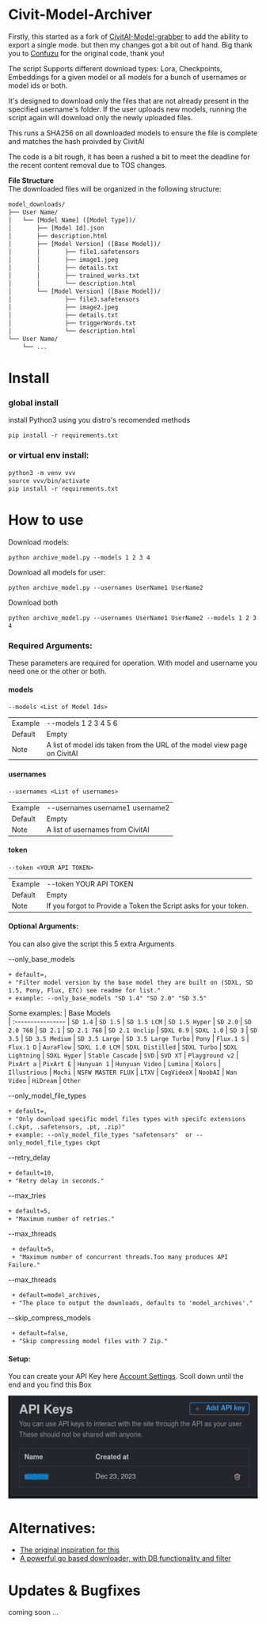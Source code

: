 # Civit-Model-Archiver
Firstly, this started as a fork of [CivitAI-Model-grabber](https://github.com/Confuzu/CivitAI-Model-grabber) to add the ability to export a single mode. but then my changes got a bit out of hand. Big thank you to [Confuzu](https://github.com/Confuzu/CivitAI-Model-grabber/commits?author=Confuzu) for the original code, thank you!

The script Supports different download types: Lora, Checkpoints, Embeddings for a given model or all models for a bunch of usernames or model ids or both.

It's designed to download only the files that are not already present in the specified username's folder.
If the user uploads new models, running the script again will download only the newly uploaded files.

This runs a SHA256 on all downloaded models to ensure the file is complete and matches the hash proivded by CivitAI

The code is a bit rough, it has been a rushed a bit to meet the deadline for the recent content removal due to TOS changes.


**File Structure**  <br /> 
The downloaded files will be organized in the following structure:
```
model_downloads/
├── User Name/
│   └── [Model Name] ([Model Type])/
│       ├── [Model Id].json 
│       ├── description.html 
│       ├── [Model Version] ([Base Model])/
│       │       ├── file1.safetensors
│       │       ├── image1.jpeg
│       │       ├── details.txt
│       │       ├── trained_works.txt
│       │       └── description.html
│       └── [Model Version] ([Base Model])/
│               ├── file3.safetensors
│               ├── image2.jpeg
│               ├── details.txt
│               ├── triggerWords.txt
│               └── description.html
└── User Name/
    └── ...
```

# Install

### global install
install Python3 using you distro's recomended methods
```
pip install -r requirements.txt
```

### or virtual env install:
```
python3 -m venv vvv
source vvv/bin/activate
pip install -r requirements.txt
```

# How to use

Download models:
```
python archive_model.py --models 1 2 3 4
```

Download all models for user:
```
python archive_model.py --usernames UserName1 UserName2
```

Download both
```
python archive_model.py --usernames UserName1 UserName2 --models 1 2 3 4
```


### Required Arguments:
These parameters are required for operation. With model and username you need one or the other or both.

#### models
```
--models <List of Model Ids> 
```
|                |                            |
| :------------  | :----------------          |
| Example        | --models 1 2 3 4 5 6       |
| Default        | Empty                      |
| Note           | A list of model ids taken from the URL of the model view page on CivitAI |

#### usernames
```
--usernames <List of usernames> 
```
|                |                                       |
| :------------  | :----------------                     |
| Example        | --usernames username1 username2       |
| Default        | Empty                                 |
| Note           | A list of usernames from CivitAI      |

#### token
```
--token <YOUR API TOKEN> 
```
|                |                            |
| :------------  | :----------------          |
| Example        | --token YOUR API TOKEN     |
| Default        | Empty                      |
| Note           | If you forgot to Provide a Token the Script asks for your token. |




#### Optional Arguments:
You can also give the script this 5 extra Arguments

--only_base_models
```
+ default=,
+ "Filter model version by the base model they are built on (SDXL, SD 1.5, Pony, Flux, ETC) see readme for list."
+ example: --only_base_models "SD 1.4" "SD 2.0" "SD 3.5"
```

Some examples:
| Base Models      
| :---------------- 
| `SD 1.4`
| `SD 1.5`
| `SD 1.5 LCM`
| `SD 1.5 Hyper`
| `SD 2.0`
| `SD 2.0 768`
| `SD 2.1`
| `SD 2.1 768`
| `SD 2.1 Unclip`
| `SDXL 0.9`
| `SDXL 1.0`
| `SD 3`
| `SD 3.5`
| `SD 3.5 Medium`
| `SD 3.5 Large`
| `SD 3.5 Large Turbo`
| `Pony`
| `Flux.1 S`
| `Flux.1 D`
| `AuraFlow`
| `SDXL 1.0 LCM`
| `SDXL Distilled`
| `SDXL Turbo`
| `SDXL Lightning`
| `SDXL Hyper`
| `Stable Cascade`
| `SVD`
| `SVD XT`
| `Playground v2`
| `PixArt a`
| `PixArt E`
| `Hunyuan 1`
| `Hunyuan Video`
| `Lumina`
| `Kolors`
| `Illustrious`
| `Mochi`
| `NSFW MASTER FLUX`
| `LTXV`
| `CogVideoX`
| `NoobAI`
| `Wan Video`
| `HiDream`
| `Other`

--only_model_file_types
```
+ default=,
+ "Only download specific model files types with specifc extensions (.ckpt, .safetensors, .pt, .zip)"
+ example: --only_model_file_types "safetensors"  or --only_model_file_types ckpt
```

--retry_delay 
```
+ default=10,
+ "Retry delay in seconds."
```

--max_tries
```
+ default=5,
+ "Maximum number of retries."
```

--max_threads
```
 + default=5, 
 + "Maximum number of concurrent threads.Too many produces API Failure."
```

--max_threads
```
 + default=model_archives, 
 + "The place to output the downloads, defaults to 'model_archives'."
```

--skip_compress_models
```
 + default=false, 
 + "Skip compressing model files with 7 Zip."
```


#### Setup:
You can create your API Key here
 [Account Settings](https://civitai.com/user/account).
 Scoll down until  the end and you  find this Box

![API](https://github.com/RtypeStudios/CivitAI-Model-Archiver/raw/refs/heads/main/api_login_example.png)


# Alternatives:
- [The original inspiration for this](https://github.com/Confuzu/CivitAI-Model-grabber)
- [A powerful go based downloader, with DB functionality and filter](https://github.com/dreamfast/go-civitai-downloader)

# Updates & Bugfixes
coming soon ...


